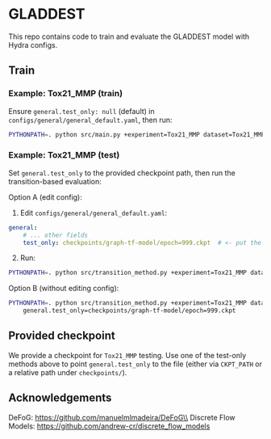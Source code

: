 # GLADDEST

This repo contains code to train and evaluate the GLADDEST model with Hydra configs.



## Train


### Example: Tox21_MMP (train)

Ensure `general.test_only: null` (default) in `configs/general/general_default.yaml`, then run:

```bash
PYTHONPATH=. python src/main.py +experiment=Tox21_MMP dataset=Tox21_MMP
```

### Example: Tox21_MMP (test)

Set `general.test_only` to the provided checkpoint path, then run the transition-based evaluation:

Option A (edit config):

1) Edit `configs/general/general_default.yaml`:

```yaml
general:
	# ... other fields
	test_only: checkpoints/graph-tf-model/epoch=999.ckpt  # <- put the provided ckpt path here
```

2) Run:

```bash
PYTHONPATH=. python src/transition_method.py +experiment=Tox21_MMP dataset=Tox21_MMP
```

Option B (without editing config):

```bash
PYTHONPATH=. python src/transition_method.py +experiment=Tox21_MMP dataset=Tox21_MMP \
	general.test_only=checkpoints/graph-tf-model/epoch=999.ckpt
```

## Provided checkpoint

We provide a checkpoint for `Tox21_MMP` testing. Use one of the test-only methods above to point `general.test_only` to the file (either via `CKPT_PATH` or a relative path under `checkpoints/`).


## Acknowledgements
DeFoG: https://github.com/manuelmlmadeira/DeFoG\\
Discrete Flow Models: https://github.com/andrew-cr/discrete_flow_models

